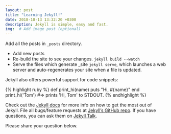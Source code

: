 ```yaml
---
layout: post
title: "Learning Jekyll!"
date: 2018-10-13 13:32:20 +0300
description: Jekyll is simple, easy and fast.
img:  # Add image post (optional)
---
```

Add all the posts in  `_posts` directory. 
+ Add new posts
+ Re-build the site to see your changes.  `jekyll build --watch` 
+ Serve the files which generate _site `jekyll serve`, which launches a web server and auto-regenerates your site when a file is updated.


Jekyll also offers powerful support for code snippets:

{% highlight ruby %}
def print_hi(name)
  puts "Hi, #{name}"
end
print_hi('Tom')
#=> prints 'Hi, Tom' to STDOUT.
{% endhighlight %}

Check out the [Jekyll docs][jekyll-docs] for more info on how to get the most out of Jekyll. File all bugs/feature requests at [Jekyll’s GitHub repo][jekyll-gh]. If you have questions, you can ask them on [Jekyll Talk][jekyll-talk].

Please share your question below.

[jekyll-docs]: https://jekyllrb.com/docs/home
[jekyll-gh]:   https://github.com/jekyll/jekyll
[jekyll-talk]: https://talk.jekyllrb.com/
